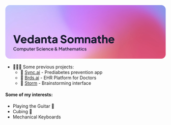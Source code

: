 ![Header Image](https://github.com/theVedanta/theVedanta/blob/main/header.png?raw=true)


<ul>
  <li>👨🏻‍💻 Some previous projects:
    <ul>
      <li>🏥 <a href="https://justsync.ai" target="_blank">Sync.ai</a> - Prediabetes prevention app</li>
      <li>🏥 <a href="https://brdsai.com" target="_blank">Brds.ai</a> - EHR Platform for Doctors</li>
      <li>🏥 <a href="https://storm.thevedanta.me" target="_blank">Storm</a> - Brainstorming interface</li>
    </ul>
  </li>
</ul>

<!-- [![theVedanta's GitHub stats](https://github-readme-stats.vercel.app/api?username=theVedanta&show_icons=true&theme=github_dark)](https://github.com/theVedanta/github-readme-stats) -->

#### Some of my interests:
  <ul>
    <li>Playing the Guitar 🎸</li>
    <li>Cubing 🧩</li>
    <li>Mechanical Keyboards</li>
  </ul>
<br>

